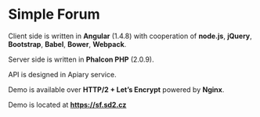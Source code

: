 # Simple Forum
Client side is written in **Angular** (1.4.8) with cooperation of **node.js**, **jQuery**, **Bootstrap**, **Babel**, **Bower**, **Webpack**.

Server side is written in **Phalcon PHP** (2.0.9).

API is designed in Apiary service.

Demo is available over **HTTP/2 + Let’s Encrypt** powered by **Nginx**.

Demo is located at **https://sf.sd2.cz**